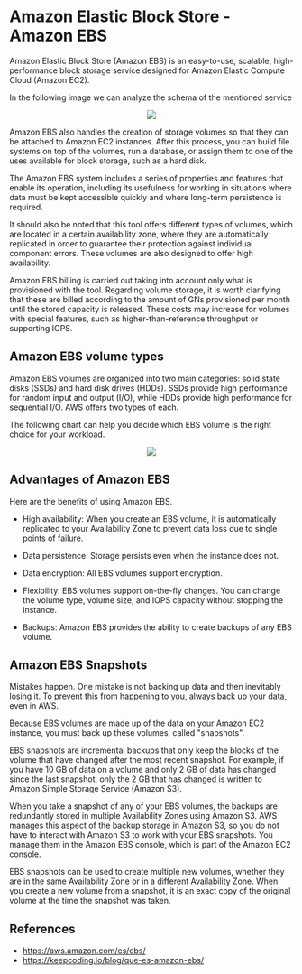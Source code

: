 # Amazon Elastic Block Store - Amazon EBS

Amazon Elastic Block Store (Amazon EBS) is an easy-to-use, scalable, high-performance block storage service designed for Amazon Elastic Compute Cloud (Amazon EC2).

In the following image we can analyze the schema of the mentioned service

<p align="center">
  <img src="https://github.com/dimasx010/knowledge/assets/105082657/b9bad3e9-834a-4ed6-ab2b-d6997b3dbb98">
</p>

Amazon EBS also handles the creation of storage volumes so that they can be attached to Amazon EC2 instances. After this process, you can build file systems on top of the volumes, run a database, or assign them to one of the uses available for block storage, such as a hard disk.

The Amazon EBS system includes a series of properties and features that enable its operation, including its usefulness for working in situations where data must be kept accessible quickly and where long-term persistence is required.

It should also be noted that this tool offers different types of volumes, which are located in a certain availability zone, where they are automatically replicated in order to guarantee their protection against individual component errors. These volumes are also designed to offer high availability.

Amazon EBS billing is carried out taking into account only what is provisioned with the tool. Regarding volume storage, it is worth clarifying that these are billed according to the amount of GNs provisioned per month until the stored capacity is released. These costs may increase for volumes with special features, such as higher-than-reference throughput or supporting IOPS.


## Amazon EBS volume types

Amazon EBS volumes are organized into two main categories: solid state disks (SSDs) and hard disk drives (HDDs). SSDs provide high performance for random input and output (I/O), while HDDs provide high performance for sequential I/O. AWS offers two types of each.

The following chart can help you decide which EBS volume is the right choice for your workload.

<p align="center">
  <img src="https://github.com/dimasx010/knowledge/assets/105082657/9ce19cc2-ee98-45e7-9425-be6a99ac9d47">
</p>

## Advantages of Amazon EBS

Here are the benefits of using Amazon EBS.

- High availability: When you create an EBS volume, it is automatically replicated to your Availability Zone to prevent data loss due to single points of failure.

- Data persistence: Storage persists even when the instance does not.

- Data encryption: All EBS volumes support encryption.

- Flexibility: EBS volumes support on-the-fly changes. You can change the volume type, volume size, and IOPS capacity without stopping the instance.

- Backups: Amazon EBS provides the ability to create backups of any EBS volume.

## Amazon EBS Snapshots

Mistakes happen. One mistake is not backing up data and then inevitably losing it. To prevent this from happening to you, always back up your data, even in AWS.

Because EBS volumes are made up of the data on your Amazon EC2 instance, you must back up these volumes, called "snapshots".

EBS snapshots are incremental backups that only keep the blocks of the volume that have changed after the most recent snapshot. For example, if you have 10 GB of data on a volume and only 2 GB of data has changed since the last snapshot, only the 2 GB that has changed is written to Amazon Simple Storage Service (Amazon S3).

When you take a snapshot of any of your EBS volumes, the backups are redundantly stored in multiple Availability Zones using Amazon S3. AWS manages this aspect of the backup storage in Amazon S3, so you do not have to interact with Amazon S3 to work with your EBS snapshots. You manage them in the Amazon EBS console, which is part of the Amazon EC2 console.

EBS snapshots can be used to create multiple new volumes, whether they are in the same Availability Zone or in a different Availability Zone. When you create a new volume from a snapshot, it is an exact copy of the original volume at the time the snapshot was taken.

## References
- https://aws.amazon.com/es/ebs/
- https://keepcoding.io/blog/que-es-amazon-ebs/
